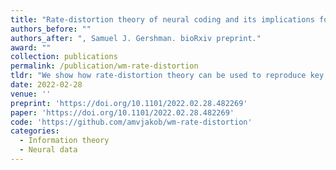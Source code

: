 ```yaml
---
title: "Rate-distortion theory of neural coding and its implications for working memory"
authors_before: ""
authors_after: ", Samuel J. Gershman. bioRxiv preprint."
award: ""
collection: publications
permalink: /publication/wm-rate-distortion
tldr: "We show how rate-distortion theory can be used to reproduce key regularities of visual working memory."
date: 2022-02-28
venue: ''
preprint: 'https://doi.org/10.1101/2022.02.28.482269'
paper: 'https://doi.org/10.1101/2022.02.28.482269'
code: 'https://github.com/amvjakob/wm-rate-distortion'
categories:
  - Information theory
  - Neural data
---
```


